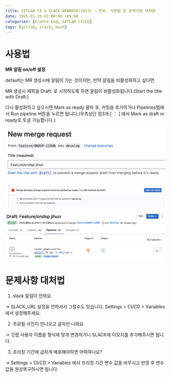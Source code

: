 ```yaml
---
title: GITLAB CI & SLACK WEBHOOK(2023) - 번외. 사용법 및 문제사항 대처법
date: 2025-01-25 01:00:00 +09:00
categories: [Fronte-End, GITLAB-CI/CD]
tags: [gitlab, slack, bash]
---
```


# **사용법**

**MR 알림 on/off 설정**

default는 MR 생성시에 알림이 가는 것이지만, 만약 알림을 비활성화하고 싶다면

MR 생성시 제목을 Draft: 로 시작하도록 하면 알림이 비활성화됩니다.(Start the title with Draft:)

다시 활성화하고 싶으시면 Mark as ready 클릭 후, 커밋을 추가하거나 Pipelines탭에서 Run pipeline 버튼을 누르면 됩니다.(우측상단 점3개 [ ⋮ ] 에서 Mark as draft or ready로 토글 가능합니다.)

![image.png](/assets/img/2025-01-25/2025-01-25-GITLAB_CI_4_1.png)

![image.png](/assets/img/2025-01-25/2025-01-25-GITLAB_CI_4_2.png)

![image.png](/assets/img/2025-01-25/2025-01-25-GITLAB_CI_4_3.png)

# **문제사항 대처법**

1. slack 알림이 안와요.

→ SLACK_URL 설정을 안하셔서 그럴수도 있습니다. Settings > CI/CD > Variables 에서 설정해주세요.

2. 프로필 사진이 안나오고 글자만 나와요.

→ 깃랩 사용자 이름을 형식에 맞게 변경하거나 SLACK에 이모지를 추가해주시면 됩니다.

3. 프리징 기간에 급하게 배포해야하면 어떡하나요?

→ Settings > CI/CD > Variables 에서 프리징 기간 변수 값을 바꾸시고 반영 후 변수 값을 원상복구하시면 됩니다.